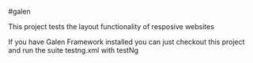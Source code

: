 #galen

This project tests the layout functionality of resposive websites

If you have Galen Framework installed you can just checkout this project and run the suite testng.xml with testNg

